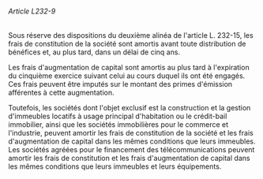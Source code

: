 ###### Article L232-9

Sous réserve des dispositions du deuxième alinéa de l'article L. 232-15, les frais de constitution de la société sont amortis avant toute distribution de bénéfices et, au plus tard, dans un délai de cinq ans.

Les frais d'augmentation de capital sont amortis au plus tard à l'expiration du cinquième exercice suivant celui au cours duquel ils ont été engagés. Ces frais peuvent être imputés sur le montant des primes d'émission afférentes à cette augmentation.

Toutefois, les sociétés dont l'objet exclusif est la construction et la gestion d'immeubles locatifs à usage principal d'habitation ou le crédit-bail immobilier, ainsi que les sociétés immobilières pour le commerce et l'industrie, peuvent amortir les frais de constitution de la société et les frais d'augmentation de capital dans les mêmes conditions que leurs immeubles. Les sociétés agréées pour le financement des télécommunications peuvent amortir les frais de constitution et les frais d'augmentation de capital dans les mêmes conditions que leurs immeubles et leurs équipements.


